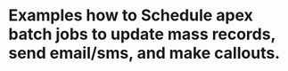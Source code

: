 # Examples how to Schedule apex batch jobs to update mass records, send email/sms, and make callouts. 
